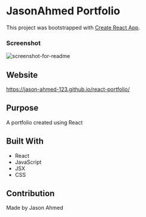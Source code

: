 # JasonAhmed Portfolio

This project was bootstrapped with [Create React App](https://github.com/facebook/create-react-app).

### Screenshot

![screenshot-for-readme](https://user-images.githubusercontent.com/61637816/95661992-95644900-0ae8-11eb-925d-deac5c6f842c.png)


## Website
https://jason-ahmed-123.github.io/react-portfolio/

## Purpose
A portfolio created using React

## Built With
* React
* JavaScript
* JSX
* CSS

## Contribution
Made by Jason Ahmed
